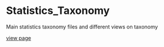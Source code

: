 # Statistics_Taxonomy
Main statistics taxonomy files and different views on taxonomy

[view page](https://sharestats.github.io/Statistics_Taxonomy/Statistics_Taxonomy.html)
